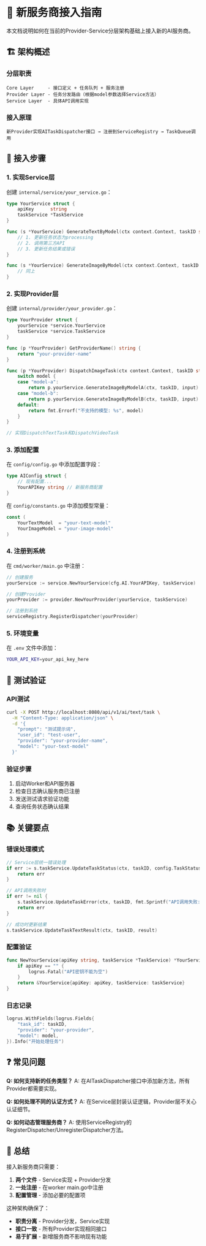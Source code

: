 # 🚀 新服务商接入指南

本文档说明如何在当前的Provider-Service分层架构基础上接入新的AI服务商。

## 🏗️ 架构概述

### 分层职责

```
Core Layer     - 接口定义 + 任务队列 + 服务注册
Provider Layer - 任务分发路由（根据model参数选择Service方法）
Service Layer  - 具体API调用实现
```

### 接入原理

```
新Provider实现AITaskDispatcher接口 → 注册到ServiceRegistry → TaskQueue调用
```

## 🔧 接入步骤

### 1. 实现Service层

创建 `internal/service/your_service.go`：

```go
type YourService struct {
    apiKey      string
    taskService *TaskService
}

func (s *YourService) GenerateTextByModel(ctx context.Context, taskID string, input map[string]interface{}) error {
    // 1. 更新任务状态为processing
    // 2. 调用第三方API
    // 3. 更新任务结果或错误
}

func (s *YourService) GenerateImageByModel(ctx context.Context, taskID string, input map[string]interface{}) error {
    // 同上
}
```

### 2. 实现Provider层

创建 `internal/provider/your_provider.go`：

```go
type YourProvider struct {
    yourService *service.YourService
    taskService *service.TaskService
}

func (p *YourProvider) GetProviderName() string {
    return "your-provider-name"
}

func (p *YourProvider) DispatchImageTask(ctx context.Context, taskID string, model string, input map[string]interface{}) error {
    switch model {
    case "model-a":
        return p.yourService.GenerateImageByModelA(ctx, taskID, input)
    case "model-b":
        return p.yourService.GenerateImageByModelB(ctx, taskID, input)
    default:
        return fmt.Errorf("不支持的模型: %s", model)
    }
}

// 实现DispatchTextTask和DispatchVideoTask
```

### 3. 添加配置

在 `config/config.go` 中添加配置字段：

```go
type AIConfig struct {
    // 现有配置...
    YourAPIKey string // 新服务商配置
}
```

在 `config/constants.go` 中添加模型常量：

```go
const (
    YourTextModel  = "your-text-model"
    YourImageModel = "your-image-model"
)
```

### 4. 注册到系统

在 `cmd/worker/main.go` 中注册：

```go
// 创建服务
yourService := service.NewYourService(cfg.AI.YourAPIKey, taskService)

// 创建Provider
yourProvider := provider.NewYourProvider(yourService, taskService)

// 注册到系统
serviceRegistry.RegisterDispatcher(yourProvider)
```

### 5. 环境变量

在 `.env` 文件中添加：

```bash
YOUR_API_KEY=your_api_key_here
```

## 🧪 测试验证

### API测试

```bash
curl -X POST http://localhost:8080/api/v1/ai/text/task \
  -H "Content-Type: application/json" \
  -d '{
    "prompt": "测试提示词",
    "user_id": "test-user",
    "provider": "your-provider-name",
    "model": "your-text-model"
  }'
```

### 验证步骤

1. 启动Worker和API服务器
2. 检查日志确认服务商已注册
3. 发送测试请求验证功能
4. 查询任务状态确认结果

## 📚 关键要点

### 错误处理模式

```go
// Service层统一错误处理
if err := s.taskService.UpdateTaskStatus(ctx, taskID, config.TaskStatusProcessing); err != nil {
    return err
}

// API调用失败时
if err != nil {
    s.taskService.UpdateTaskError(ctx, taskID, fmt.Sprintf("API调用失败: %v", err))
    return err
}

// 成功时更新结果
s.taskService.UpdateTaskTextResult(ctx, taskID, result)
```

### 配置验证

```go
func NewYourService(apiKey string, taskService *TaskService) *YourService {
    if apiKey == "" {
        logrus.Fatal("API密钥不能为空")
    }
    return &YourService{apiKey: apiKey, taskService: taskService}
}
```

### 日志记录

```go
logrus.WithFields(logrus.Fields{
    "task_id": taskID,
    "provider": "your-provider",
    "model": model,
}).Info("开始处理任务")
```

## ❓ 常见问题

**Q: 如何支持新的任务类型？**
A: 在AITaskDispatcher接口中添加新方法，所有Provider都需要实现。

**Q: 如何处理不同的认证方式？**
A: 在Service层封装认证逻辑，Provider层不关心认证细节。

**Q: 如何动态管理服务商？**
A: 使用ServiceRegistry的RegisterDispatcher/UnregisterDispatcher方法。

## 🎯 总结

接入新服务商只需要：
1. **两个文件** - Service实现 + Provider分发
2. **一处注册** - 在worker main.go中注册
3. **配置管理** - 添加必要的配置项

这种架构确保了：
- **职责分离** - Provider分发，Service实现
- **接口一致** - 所有Provider实现相同接口
- **易于扩展** - 新增服务商不影响现有功能 